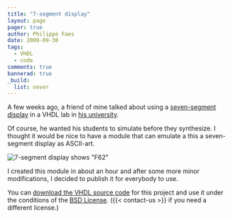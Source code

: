 ```yaml
---
title: "7-segment display"
layout: page 
pager: true
author: Philippe Faes
date: 2009-09-30
tags: 
  - VHDL
  - code
comments: true
bannerad: true
_build:
  list: never
---
```


A few weeks ago, a friend of mine talked about using a <a href="http://en.wikipedia.org/wiki/Seven-segment_display">seven-segment display</a> in a VHDL lab in <a href="http://www.ugent.be">his university</a>.

Of course, he wanted his students to simulate before they synthesize. I thought it would be nice to have a module that can emulate a this a seven-segment display as ASCII-art.

![7-segment display shows "F62"](/img/tech/f62.png)

I created this module in about an hour and after some more minor modifications, I decided to publish it for everybody to use.

You can <a href="/resources/tech/display_sigasi.tgz">download the VHDL source code</a> for this project and use it under the conditions of the <a href="http://www.opensource.org/licenses/bsd-license.php">BSD License</a>. ({{< contact-us >}} if you need a different license.)